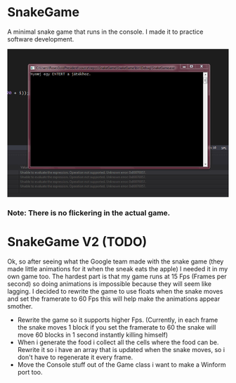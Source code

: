 # SnakeGame
A minimal snake game that runs in the console. I made it to practice software development.


![Game Footage](./Imgs/SnakeGame.gif)
### Note: There is no flickering in the actual game.

# SnakeGame V2 (TODO)
Ok, so after seeing what the Google team made with the snake game (they made little animations for it when the sneak eats the apple) I needed it in my own game too. The hardest part is that my game runs at 15 Fps (Frames per second) so doing animations is impossible because they will seem like lagging. I decided to rewrite the game to use floats when the snake moves and set the framerate to 60 Fps this will help make the animations appear smother.

- Rewrite the game so it supports higher Fps. (Currently, in each frame the snake moves 1 block if you set the framerate to 60 the snake will move 60 blocks in 1 second instantly killing himself)
- When i generate the food i collect all the cells where the food can be. Rewrite it so i have an array that is updated when the snake moves, so i don't have to regenerate it every frame.
- Move the Console stuff out of the Game class i want to make a Winform port too.
